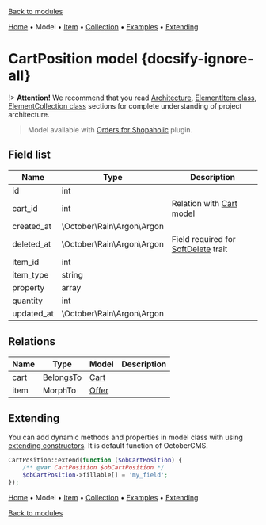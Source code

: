 [Back to modules](modules/home.md)

[Home](modules/cart-position/home.md)
• Model
• [Item](modules/cart-position/item/item.md)
• [Collection](modules/cart-position/collection/collection.md)
• [Examples](modules/cart-position/examples/examples.md)
• [Extending](modules/cart-position/extending/extending.md)

# CartPosition model {docsify-ignore-all}

!> **Attention!**  We recommend that you read [Architecture](architecture/architecture), [ElementItem class](architecture/item-class/item-class.md),
[ElementCollection class](architecture/collection-class/collection-class.md) sections for complete understanding of  project architecture.

> Model available with [Orders for Shopaholic](plugins/home#orders-for-shopaholic) plugin.

## Field list

|  Name | Type | Description |
|-------|------|--------|
|id|int|
|cart_id|int|Relation with [Cart](modules/cart/model/model.md) model|
|created_at|\October\Rain\Argon\Argon|
|deleted_at|\October\Rain\Argon\Argon|Field required for [SoftDelete](https://octobercms.com/docs/database/traits#soft-deleting) trait|
|item_id|int|
|item_type|string|
|property|array|
|quantity|int|
|updated_at|\October\Rain\Argon\Argon|

## Relations

|Name|Type|Model|Description|
|-----|-----|-----|-----|
|cart|BelongsTo|[Cart](modules/cart/model/model.md)|
|item|MorphTo|[Offer](modules/offer/model/model.md)|

## Extending

You can add dynamic methods and properties in model class with using [extending constructors](http://octobercms.com/docs/services/behaviors#constructor-extension).
It is default function of OctoberCMS.

```php
CartPosition::extend(function ($obCartPosition) {
    /** @var CartPosition $obCartPosition */
    $obCartPosition->fillable[] = 'my_field';
});
```

[Home](modules/cart-position/home.md)
• Model
• [Item](modules/cart-position/item/item.md)
• [Collection](modules/cart-position/collection/collection.md)
• [Examples](modules/cart-position/examples/examples.md)
• [Extending](modules/cart-position/extending/extending.md)

[Back to modules](modules/home.md)
